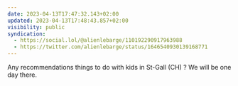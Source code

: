 ```yaml
---
date: 2023-04-13T17:47:32.143+02:00
updated: 2023-04-13T17:48:43.857+02:00
visibility: public
syndication:
  - https://social.lol/@alienlebarge/110192290917963988
  - https://twitter.com/alienlebarge/status/1646540930139168771
---
```

Any recommendations things to do with kids in St-Gall (CH) ? We will be one day there.
